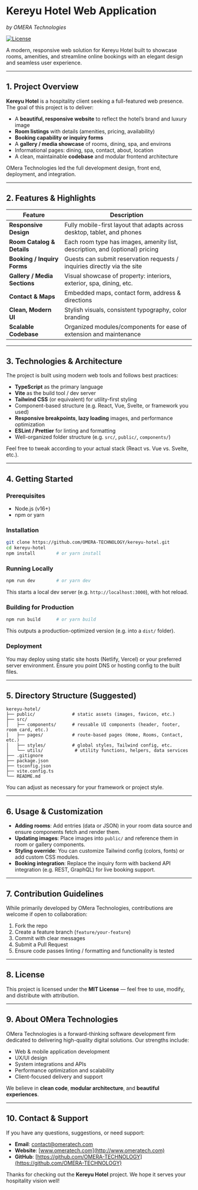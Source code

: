 # Kereyu Hotel Web Application

*by OMERA Technologies*

[![License](https://img.shields.io/badge/license-MIT-blue.svg)](#license)

A modern, responsive web solution for Kereyu Hotel built to showcase rooms, amenities, and streamline online bookings with an elegant design and seamless user experience.

---

## 1. Project Overview

**Kereyu Hotel** is a hospitality client seeking a full-featured web presence. The goal of this project is to deliver:

* A **beautiful, responsive website** to reflect the hotel’s brand and luxury image
* **Room listings** with details (amenities, pricing, availability)
* **Booking capability or inquiry forms**
* A **gallery / media showcase** of rooms, dining, spa, and environs
* Informational pages: dining, spa, contact, about, location
* A clean, maintainable **codebase** and modular frontend architecture

OMera Technologies led the full development design, front end, deployment, and integration.

---

## 2. Features & Highlights

| Feature                      | Description                                                                  |
| ---------------------------- | ---------------------------------------------------------------------------- |
| **Responsive Design**        | Fully mobile-first layout that adapts across desktop, tablet, and phones     |
| **Room Catalog & Details**   | Each room type has images, amenity list, description, and (optional) pricing |
| **Booking / Inquiry Forms**  | Guests can submit reservation requests / inquiries directly via the site     |
| **Gallery / Media Sections** | Visual showcase of property: interiors, exterior, spa, dining, etc.          |
| **Contact & Maps**           | Embedded maps, contact form, address & directions                            |
| **Clean, Modern UI**         | Stylish visuals, consistent typography, color branding                       |
| **Scalable Codebase**        | Organized modules/components for ease of extension and maintenance           |

---

## 3. Technologies & Architecture

The project is built using modern web tools and follows best practices:

* **TypeScript** as the primary language
* **Vite** as the build tool / dev server
* **Tailwind CSS** (or equivalent) for utility-first styling
* Component-based structure (e.g. React, Vue, Svelte, or framework you used)
* **Responsive breakpoints**, **lazy loading** images, and performance optimization
* **ESLint / Prettier** for linting and formatting
* Well-organized folder structure (e.g. `src/`, `public/`, `components/`)

Feel free to tweak according to your actual stack (React vs. Vue vs. Svelte, etc.).

---

## 4. Getting Started

### Prerequisites

* Node.js (v16+)
* npm or yarn

### Installation

```bash
git clone https://github.com/OMERA-TECHNOLOGY/kereyu-hotel.git
cd kereyu-hotel
npm install        # or yarn install
```

### Running Locally

```bash
npm run dev        # or yarn dev
```

This starts a local dev server (e.g. `http://localhost:3000`), with hot reload.

### Building for Production

```bash
npm run build      # or yarn build
```

This outputs a production-optimized version (e.g. into a `dist/` folder).

### Deployment

You may deploy using static site hosts (Netlify, Vercel) or your preferred server environment. Ensure you point DNS or hosting config to the built files.

---

## 5. Directory Structure (Suggested)

```
kereyu-hotel/
├── public/              # static assets (images, favicon, etc.)
├── src/
│   ├── components/      # reusable UI components (header, footer, room card, etc.)
│   ├── pages/           # route-based pages (Home, Rooms, Contact, etc.)
│   ├── styles/          # global styles, Tailwind config, etc.
│   └── utils/            # utility functions, helpers, data services
├── .gitignore
├── package.json
├── tsconfig.json
├── vite.config.ts
└── README.md
```

You can adjust as necessary for your framework or project style.

---

## 6. Usage & Customization

* **Adding rooms**: Add entries (data or JSON) in your room data source and ensure components fetch and render them.
* **Updating images**: Place images into `public/` and reference them in room or gallery components.
* **Styling override**: You can customize Tailwind config (colors, fonts) or add custom CSS modules.
* **Booking integration**: Replace the inquiry form with backend API integration (e.g. REST, GraphQL) for live booking support.

---

## 7. Contribution Guidelines

While primarily developed by OMera Technologies, contributions are welcome if open to collaboration:

1. Fork the repo
2. Create a feature branch (`feature/your-feature`)
3. Commit with clear messages
4. Submit a Pull Request
5. Ensure code passes linting / formatting and functionality is tested

---

## 8. License

This project is licensed under the **MIT License** — feel free to use, modify, and distribute with attribution.

---

## 9. About OMera Technologies

OMera Technologies is a forward-thinking software development firm dedicated to delivering high-quality digital solutions. Our strengths include:

* Web & mobile application development
* UX/UI design
* System integrations and APIs
* Performance optimization and scalability
* Client-focused delivery and support

We believe in **clean code**, **modular architecture**, and **beautiful experiences**.

---

## 10. Contact & Support

If you have any questions, suggestions, or need support:

* **Email**: [contact@omeratech.com](mailto:contact@omeratech.com)
* **Website**: [www.omeratech.com](http://www.omeratech.com)
* **GitHub**: [https://github.com/OMERA-TECHNOLOGY](https://github.com/OMERA-TECHNOLOGY)

Thanks for checking out the **Kereyu Hotel** project. We hope it serves your hospitality vision well!


